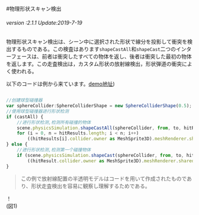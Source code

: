 #物理形状スキャン検出

###### *version :2.1.1   Update:2019-7-19*

物理形状スキャン検出は、シーン中に選択された形状で線分を投影して衝突を検出するものである。この検査はあります`shapeCastAll`和`shapeCast`二つのインターフェースは、前者は衝突したすべての物体を返し、後者は衝突した最初の物体を返します。この走査検出は，カスタム形状の放射線検出，形状弾道の衝突によく使われる。

以下のコードは例から来ています。[demo地址](https://layaair.ldc.layabox.com/demo2/?language=ch&category=3d&group=Physics3D&name=PhysicsWorld_RayShapeCast))


```typescript

//创建球型碰撞器
var sphereCollider:SphereColliderShape = new SphereColliderShape(0.5);
//使用球型碰撞器进行形状检测
if (castAll) {
    //进行形状检测,检测所有碰撞的物体
    scene.physicsSimulation.shapeCastAll(sphereCollider, from, to, hitResults);
    for (i = 0, n = hitResults.length; i < n; i++)
        ((hitResults[i].collider.owner as MeshSprite3D).meshRenderer.sharedMaterial as BlinnPhongMaterial).albedoColor = new Vector4(1.0, 0.0, 0.0, 1.0);
} else {
    //进行形状检测,检测第一个碰撞物体
    if (scene.physicsSimulation.shapeCast(sphereCollider, from, to, hitResult))
        ((hitResult.collider.owner as MeshSprite3D).meshRenderer.sharedMaterial as BlinnPhongMaterial).albedoColor = new Vector4(1.0, 0.0, 0.0, 1.0);
}
```


>この例で放射線配置の半透明モデルはコードを用いて作成されたものであり、形状走査検出を容易に観察し理解するためである。
>

！[](img/1.png)<br/>(図1)

